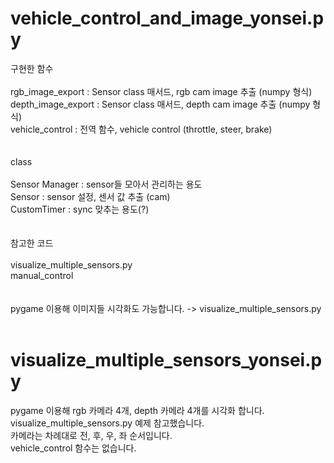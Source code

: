 # vehicle_control_and_image_yonsei.py

구현한 함수<br/><br/>
rgb_image_export : Sensor class 매서드, rgb cam image 추출 (numpy 형식)<br/>
depth_image_export : Sensor class 매서드, depth cam image 추출 (numpy 형식)<br/>
vehicle_control : 전역 함수, vehicle control (throttle, steer, brake)<br/>
<br/><br/>
class<br/><br/>
Sensor Manager : sensor들 모아서 관리하는 용도<br/>
Sensor : sensor 설정, 센서 값 추출 (cam)<br/>
CustomTimer : sync 맞추는 용도(?)<br/>
<br/><br/>
참고한 코드<br/><br/>
visualize_multiple_sensors.py<br/>
manual_control<br/>
<br/><br/>
pygame 이용해 이미지들 시각화도 가능합니다. -> visualize_multiple_sensors.py
<br/><br/>

# visualize_multiple_sensors_yonsei.py

pygame 이용해 rgb 카메라 4개, depth 카메라 4개를 시각화 합니다.<br/>
visualize_multiple_sensors.py 예제 참고했습니다.<br/>
카메라는 차례대로 전, 후, 우, 좌 순서입니다.<br/>
vehicle_control 함수는 없습니다.
